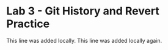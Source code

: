 # Lab 3 - Git History and Revert Practice
This line was added locally.
This line was added locally again.
